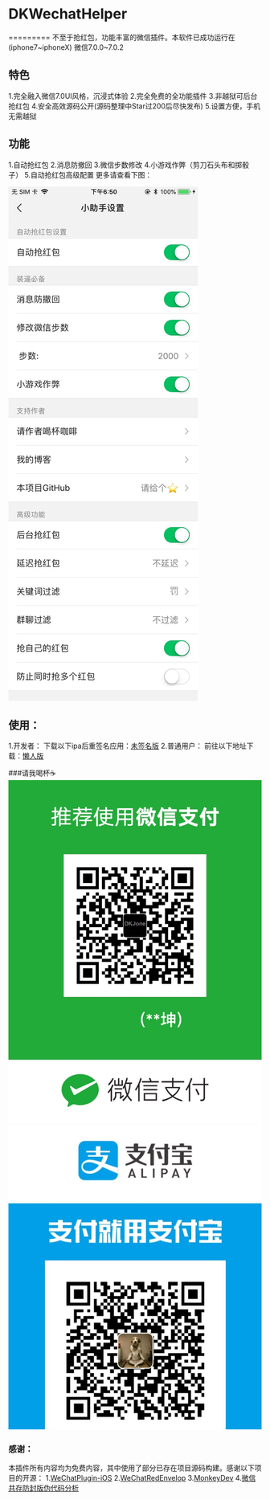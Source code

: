 # DKWechatHelper
=========
不至于抢红包，功能丰富的微信插件。本软件已成功运行在(iphone7~iphoneX) 微信7.0.0~7.0.2
## 特色
1.完全融入微信7.0UI风格，沉浸式体验
2.完全免费的全功能插件
3.非越狱可后台抢红包
4.安全高效源码公开(源码整理中Star过200后尽快发布)
5.设置方便，手机无需越狱
## 功能
1.自动抢红包
2.消息防撤回
3.微信步数修改
4.小游戏作弊（剪刀石头布和掷骰子）
5.自动抢红包高级配置
更多请查看下图：

![IMG_0223](./IMG_0223.jpg)

## 使用：
1.开发者：
    下载以下ipa后重签名应用：[未签名版]()
2.普通用户：
    前往以下地址下载：[懒人版]()


###请我喝杯☕️
![IMG_4272](./IMG_4272.jpg)
![IMG_4286](./IMG_4286.jpg)

### 感谢：
本插件所有内容均为免费内容，其中使用了部分已存在项目源码构建。感谢以下项目的开源：
1.[WeChatPlugin-iOS](https://github.com/TKkk-iOSer/WeChatPlugin-iOS)
2.[WeChatRedEnvelop](https://github.com/buginux/WeChatRedEnvelop)
3.[MonkeyDev](https://github.com/AloneMonkey/MonkeyDev)
4.[微信共存防封版伪代码分析](https://www.jianshu.com/p/e797ba55e336)

